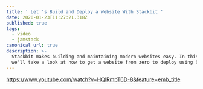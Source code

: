```yaml
---
title: ' Let''s Build and Deploy a Website With Stackbit '
date: 2020-01-23T11:27:21.318Z
published: true
tags:
  - video
  - jamstack
canonical_url: true
description: >-
  Stackbit makes building and maintaining modern websites easy. In this video,
  we'll take a look at how to get a website from zero to deploy using Stackbit.
---
```

https://www.youtube.com/watch?v=HQlRmpT6D-8&feature=emb_title
